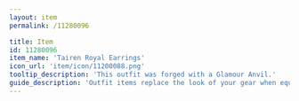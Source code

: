 ```yaml
---
layout: item
permalink: /11280096

title: Item
id: 11280096
item_name: 'Tairen Royal Earrings'
icon_url: 'item/icon/11200088.png'
tooltip_description: 'This outfit was forged with a Glamour Anvil.'
guide_description: 'Outfit items replace the look of your gear when equipped.'
---
```

